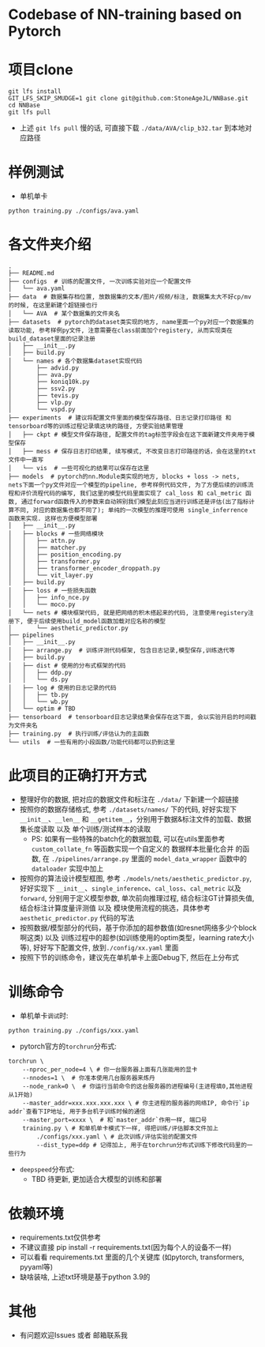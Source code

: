# Codebase of NN-training based on Pytorch
# 项目clone
```
git lfs install
GIT_LFS_SKIP_SMUDGE=1 git clone git@github.com:StoneAgeJL/NNBase.git
cd NNBase
git lfs pull
```
- 上述 `git lfs pull` 慢的话, 可直接下载 `./data/AVA/clip_b32.tar` 到本地对应路径

# 样例测试
- 单机单卡
```
python training.py ./configs/ava.yaml
```

# 各文件夹介绍
```
.
├── README.md
├── configs  # 训练的配置文件, 一次训练实验对应一个配置文件
│   └── ava.yaml
├── data  # 数据集存档位置, 放数据集的文本/图片/视频/标注, 数据集太大不好cp/mv的时候, 在这里新建个超链接也行
│   └── AVA  # 某个数据集的文件夹名
├── datasets  # pytorch的dataset类实现的地方, name里面一个py对应一个数据集的读取功能, 参考样例py文件, 注意需要在class前面加个registery, 从而实现类在build_dataset里面的记录注册
│   ├── __init__.py
│   ├── build.py
│   └── names # 各个数据集dataset实现代码
│       ├── advid.py
│       ├── ava.py
│       ├── koniq10k.py
│       ├── ssv2.py
│       ├── tevis.py
│       ├── vlp.py
│       └── vspd.py
├── experiments  # 建议将配置文件里面的模型保存路径、日志记录打印路径 和 tensorboard等的训练过程记录填这块的路径, 方便实验结果管理
│   ├── ckpt # 模型文件保存路径, 配置文件的tag标签字段会在这下面新建文件夹用于模型保存
│   ├── mess # 保存日志打印结果, 续写模式, 不改变日志打印路径的话，会在这里的txt文件中一直写
│   └── vis  # 一些可视化的结果可以保存在这里
├── models  # pytorch的nn.Module类实现的地方, blocks + loss -> nets, nets下面一个py文件对应一个模型的pipeline, 参考样例代码文件, 为了方便后续的训练流程和评价流程代码的编写, 我们这里的模型代码里面实现了 cal_loss 和 cal_metric 函数, 通过forward函数传入的参数来自动辨别我们模型此刻应当进行训练还是评估(出了指标计算不同, 对应的数据集也都不同了); 单纯的一次模型的推理可使用 single_inferrence 函数来实现. 这样也方便模型部署
│   ├── __init__.py
│   ├── blocks # 一些网络模块
│   │   ├── attn.py
│   │   ├── matcher.py
│   │   ├── position_encoding.py
│   │   ├── transformer.py
│   │   ├── transformer_encoder_droppath.py
│   │   └── vit_layer.py
│   ├── build.py
│   ├── loss # 一些损失函数
│   │   ├── info_nce.py
│   │   └── moco.py
│   └── nets # 模块框架代码, 就是把网络的积木搭起来的代码, 注意使用registery注册下, 便于后续使用build_model函数加载对应名称的模型
│       └── aesthetic_predictor.py
├── pipelines
│   ├── __init__.py
│   ├── arrange.py  # 训练评测代码框架, 包含日志记录,模型保存,训练迭代等
│   ├── build.py
│   ├── dist # 使用的分布式框架的代码
│   │   ├── ddp.py
│   │   └── ds.py
│   ├── log # 使用的日志记录的代码
│   │   ├── tb.py
│   │   └── wb.py
│   └── optim # TBD
├── tensorboard  # tensorboard日志记录结果会保存在这下面, 会以实验开启的时间戳为文件夹名
├── training.py  # 执行训练/评估认为的主函数
└── utils  # 一些有用的小段函数/功能代码都可以扔到这里
```
# 此项目的正确打开方式
- 整理好你的数据, 把对应的数据文件和标注在 `./data/` 下新建一个超链接
- 按照你的数据存储格式, 参考 `./datasets/names/` 下的代码, 好好实现下 `__init__`、`__len__` 和 `__getitem__`，分别用于数据&标注文件的加载、数据集长度读取 以及 单个训练/测试样本的读取
    - PS: 如果有一些特殊的batch化的数据加载, 可以在utils里面参考 `custom_collate_fn` 等函数实现一个自定义的 数据样本批量化合并 的函数, 在 `./pipelines/arrange.py` 里面的 `model_data_wrapper` 函数中的 `dataloader` 实现中加上
- 按照你的算法设计模型框图, 参考 `./models/nets/aesthetic_predictor.py`, 好好实现下 `__init__`、`single_inference`、`cal_loss`、`cal_metric` 以及 `forward`, 分别用于定义模型参数, 单次前向推理过程, 结合标注GT计算损失值, 结合标注计算度量评测值 以及 模块使用流程的挑选，具体参考 `aesthetic_predictor.py` 代码的写法
- 按照数据/模型部分的代码，基于你添加的超参数值(如resnet网络多少个block啊这类) 以及 训练过程中的超参(如训练使用的optim类型，learning rate大小等), 好好写下配置文件, 放到`./config/xx.yaml` 里面
- 按照下节的训练命令，建议先在单机单卡上面Debug下, 然后在上分布式

# 训练命令
- 单机单卡`调试`时: 
```
python training.py ./configs/xxx.yaml
```
- pytorch官方的`torchrun`分布式: 
```
torchrun \
    --nproc_per_node=4 \ # 你一台服务器上面有几张能用的显卡
    --nnodes=1 \  # 你准本使用几台服务器来炼丹
    --node_rank=0 \  # 你运行当前命令的这台服务器的进程编号(主进程填0,其他进程从1开始)
    --master_addr=xxx.xxx.xxx.xxx \ # 你主进程的服务器的网络IP, 命令行`ip addr`查看下IP地址, 用于多台机子训练时候的通信
    --master_port=xxxx \  # 和`master_addr`作用一样, 端口号
    training.py \ # 和单机单卡模式下一样, 得把训练/评估脚本文件加上
        ./configs/xxx.yaml \ # 此次训练/评估实验的配置文件
        --dist_type=ddp # 记得加上, 用于在torchrun分布式训练下修改代码里的一些行为
``` 
- `deepspeed`分布式:
    - TBD 待更新, 更加适合大模型的训练和部署

# 依赖环境
- requirements.txt仅供参考
- 不建议直接 pip install -r requirements.txt(因为每个人的设备不一样)
- 可以看看 requirements.txt 里面的几个关键库 (如pytorch, transformers, pyyaml等)
- 缺啥装啥, 上述txt环境是基于python 3.9的

# 其他
- 有问题欢迎Issues 或者 邮箱联系我

